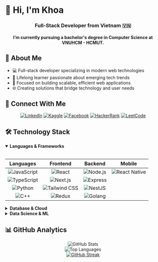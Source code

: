 # 👋 Hi, I'm Khoa

<div align="center">
  <h3>Full-Stack Developer from Vietnam 🇻🇳</h3>
<h4>I’m currently pursuing a bachelor's degree in Computer Science at VNUHCM - HCMUT.</h4>
</div>

## 💫 About Me
- 💻 Full-stack developer specializing in modern web technologies
- 🌱 Lifelong learner passionate about emerging tech trends
- 🔭 Focused on building scalable, efficient web applications
- 🌐 Creating solutions that bridge technology and user needs

## 🔗 Connect With Me

<p align="center">
  <a href="https://linkedin.com/in/khoahotran" target="_blank"><img src="https://img.shields.io/badge/LinkedIn-0077B5?style=flat-square&logo=linkedin&logoColor=white" alt="LinkedIn"/></a>
  <a href="https://kaggle.com/trannguyenanhkhoa" target="_blank"><img src="https://img.shields.io/badge/Kaggle-20BEFF?style=flat-square&logo=kaggle&logoColor=white" alt="Kaggle"/></a>
  <a href="https://fb.com/khoahotran2k4" target="_blank"><img src="https://img.shields.io/badge/Facebook-1877F2?style=flat-square&logo=facebook&logoColor=white" alt="Facebook"/></a>
  <a href="https://www.hackerrank.com/khoahotran" target="_blank"><img src="https://img.shields.io/badge/HackerRank-2EC866?style=flat-square&logo=hackerrank&logoColor=white" alt="HackerRank"/></a>
  <a href="https://www.leetcode.com/khoahotran" target="_blank"><img src="https://img.shields.io/badge/LeetCode-FFA116?style=flat-square&logo=leetcode&logoColor=black" alt="LeetCode"/></a>
</p>

## 🛠️ Technology Stack

<details open>
<summary><b>Languages & Frameworks</b></summary>
<br>
<div align="center">

| Languages | Frontend | Backend | Mobile |
|:---------:|:--------:|:-------:|:------:|
| ![JavaScript](https://img.shields.io/badge/JavaScript-F7DF1E?style=flat-square&logo=javascript&logoColor=black) | ![React](https://img.shields.io/badge/React-61DAFB?style=flat-square&logo=react&logoColor=black) | ![Node.js](https://img.shields.io/badge/Node.js-339933?style=flat-square&logo=nodedotjs&logoColor=white) | ![React Native](https://img.shields.io/badge/React_Native-61DAFB?style=flat-square&logo=react&logoColor=black) |
| ![TypeScript](https://img.shields.io/badge/TypeScript-3178C6?style=flat-square&logo=typescript&logoColor=white) | ![Next.js](https://img.shields.io/badge/Next.js-000000?style=flat-square&logo=nextdotjs&logoColor=white) | ![Express](https://img.shields.io/badge/Express-000000?style=flat-square&logo=express&logoColor=white) | |
| ![Python](https://img.shields.io/badge/Python-3776AB?style=flat-square&logo=python&logoColor=white) | ![Tailwind CSS](https://img.shields.io/badge/Tailwind-38B2AC?style=flat-square&logo=tailwind-css&logoColor=white) | ![NestJS](https://img.shields.io/badge/NestJS-E0234E?style=flat-square&logo=nestjs&logoColor=white) | |
| ![C++](https://img.shields.io/badge/C++-00599C?style=flat-square&logo=cplusplus&logoColor=white) | ![Redux](https://img.shields.io/badge/Redux-764ABC?style=flat-square&logo=redux&logoColor=white) | ![Golang](https://img.shields.io/badge/Go-00ADD8?style=flat-square&logo=go&logoColor=white) | |

</div>

</details>

<details>
<summary><b>Database & Cloud</b></summary>
<br>
<div align="center">

| Databases | Cloud & DevOps | Tools |
|:---------:|:-------------:|:-----:|
| ![MongoDB](https://img.shields.io/badge/MongoDB-47A248?style=flat-square&logo=mongodb&logoColor=white) | ![Azure](https://img.shields.io/badge/Azure-0078D4?style=flat-square&logo=microsoftazure&logoColor=white) | ![Git](https://img.shields.io/badge/Git-F05032?style=flat-square&logo=git&logoColor=white) |
| ![PostgreSQL](https://img.shields.io/badge/PostgreSQL-4169E1?style=flat-square&logo=postgresql&logoColor=white) | ![Docker](https://img.shields.io/badge/Docker-2496ED?style=flat-square&logo=docker&logoColor=white) | ![Postman](https://img.shields.io/badge/Postman-FF6C37?style=flat-square&logo=postman&logoColor=white) |
| ![MySQL](https://img.shields.io/badge/MySQL-4479A1?style=flat-square&logo=mysql&logoColor=white) | ![Jenkins](https://img.shields.io/badge/Jenkins-D24939?style=flat-square&logo=jenkins&logoColor=white) | ![Figma](https://img.shields.io/badge/Figma-F24E1E?style=flat-square&logo=figma&logoColor=white) |
| ![Redis](https://img.shields.io/badge/Redis-DC382D?style=flat-square&logo=redis&logoColor=white) | ![NGINX](https://img.shields.io/badge/NGINX-009639?style=flat-square&logo=nginx&logoColor=white) | ![Linux](https://img.shields.io/badge/Linux-FCC624?style=flat-square&logo=linux&logoColor=black) |

</div>
</details>

<details>
<summary><b>Data Science & ML</b></summary>
<br>
<div align="center">

![TensorFlow](https://img.shields.io/badge/TensorFlow-FF6F00?style=flat-square&logo=tensorflow&logoColor=white)
![Pandas](https://img.shields.io/badge/Pandas-150458?style=flat-square&logo=pandas&logoColor=white)
![OpenCV](https://img.shields.io/badge/OpenCV-5C3EE8?style=flat-square&logo=opencv&logoColor=white)
![Seaborn](https://img.shields.io/badge/Seaborn-8FB9A8?style=flat-square&logo=python&logoColor=white)
![Kafka](https://img.shields.io/badge/Kafka-231F20?style=flat-square&logo=apache-kafka&logoColor=white)

</div>
</details>

## 📊 GitHub Analytics
<div align="center">

<picture>
  <!-- Dark Mode -->
  <source srcset="https://github-readme-stats.vercel.app/api?username=khoahotran&show_icons=true&theme=dark&hide_border=true&count_private=true" media="(prefers-color-scheme: dark)" />
  <!-- Light Mode -->
  <source srcset="https://github-readme-stats.vercel.app/api?username=khoahotran&show_icons=true&theme=default&hide_border=true&count_private=true" media="(prefers-color-scheme: light), (prefers-color-scheme: no-preference)" />
  <img src="https://github-readme-stats.vercel.app/api?username=khoahotran&show_icons=true&hide_border=true&count_private=true" alt="GitHub Stats" />
</picture>

<br />

<picture>
  <!-- Dark Mode -->
  <source srcset="https://github-readme-stats.vercel.app/api/top-langs/?username=khoahotran&layout=compact&theme=dark&hide_border=true&hide=Jupyter%20Notebook&exclude_repo=documents,khoahotran,ppl,github-readme-streak-stats&count_private=true" media="(prefers-color-scheme: dark)" />
  <!-- Light Mode -->
  <source srcset="https://github-readme-stats.vercel.app/api/top-langs/?username=khoahotran&layout=compact&theme=default&hide_border=true&hide=Jupyter%20Notebook&exclude_repo=documents,khoahotran,ppl,github-readme-streak-stats&count_private=true" media="(prefers-color-scheme: light), (prefers-color-scheme: no-preference)" />

  <img src="https://github-readme-stats.vercel.app/api/top-langs/?username=khoahotran&layout=compact&hide_border=true&hide=Jupyter%20Notebook&exclude_repo=documents,khoahotran,ppl,github-readme-streak-stats&count_private=true" alt="Top Languages" />
</picture>

</div>



<div align="center">
  <a href="https://git.io/streak-stats"><img src="https://github-readme-streak-stats-one-smoky.vercel.app?user=khoahotran&theme=transparent&border_radius=20" alt="GitHub Streak" /></a>
</div>
